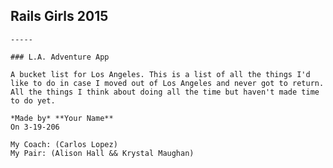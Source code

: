 ## Rails Girls 2015 

    -----

    ### L.A. Adventure App

    A bucket list for Los Angeles. This is a list of all the things I'd like to do in case I moved out of Los Angeles and never got to return. All the things I think about doing all the time but haven't made time to do yet.

    *Made by* **Your Name**  
    On 3-19-206  

    My Coach: (Carlos Lopez)  
    My Pair: (Alison Hall && Krystal Maughan)
